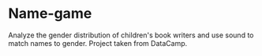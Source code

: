# Name-game
Analyze the gender distribution of children's book writers and use sound to match names to gender. Project taken from DataCamp.
